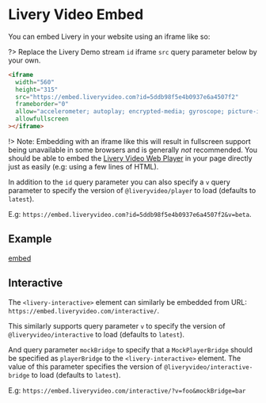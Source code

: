 # Livery Video Embed

You can embed Livery in your website using an iframe like so:

?> Replace the Livery Demo stream `id` iframe `src` query parameter below by your own.

```html
<iframe
  width="560"
  height="315"
  src="https://embed.liveryvideo.com?id=5ddb98f5e4b0937e6a4507f2"
  frameborder="0"
  allow="accelerometer; autoplay; encrypted-media; gyroscope; picture-in-picture"
  allowfullscreen
></iframe>
```

!> Note: Embedding with an iframe like this will result in fullscreen support being unavailable in some browsers and is generally _not_ recommended.
You should be able to embed the [Livery Video Web Player](web-player.md) in your page directly just as easily (e.g: using a few lines of HTML).

In addition to the `id` query parameter you can also specify a `v` query parameter to specify the version of `@liveryvideo/player` to load (defaults to `latest`).

E.g: `https://embed.liveryvideo.com?id=5ddb98f5e4b0937e6a4507f2&v=beta`.

## Example

[embed](https://embed.liveryvideo.com?id=5ddb98f5e4b0937e6a4507f2 ':include :type=iframe width=100% height=315 frameborder=0 allow="accelerometer; autoplay; encrypted-media; gyroscope; picture-in-picture" allowfullscreen')

## Interactive

The `<livery-interactive>` element can similarly be embedded from URL: `https://embed.liveryvideo.com/interactive/`.

This similarly supports query parameter `v` to specify the version of `@liveryvideo/interactive` to load (defaults to `latest`).

And query parameter `mockBridge` to specify that a `MockPlayerBridge` should be specified as `playerBridge` to the `<livery-interactive>` element.
The value of this parameter specifies the version of `@liveryvideo/interactive-bridge` to load (defaults to `latest`).

E.g: `https://embed.liveryvideo.com/interactive/?v=foo&mockBridge=bar`
